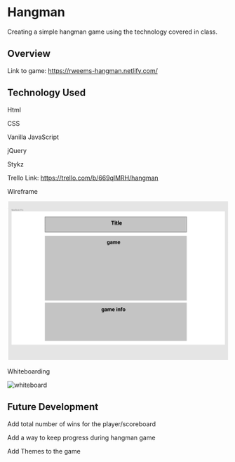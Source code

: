 # Hangman
Creating a simple hangman game using the technology covered in class. 


## Overview 

Link to game: https://rweems-hangman.netlify.com/

## Technology Used
Html


CSS


Vanilla JavaScript


jQuery


Stykz


Trello Link: https://trello.com/b/669qlMRH/hangman


Wireframe 


![wireframe](images/hangman_wireframe.png)


Whiteboarding


![whiteboard](images/hangman_whiteboard.png)


## Future Development
Add total number of wins for the player/scoreboard


Add a way to keep progress during hangman game


Add Themes to the game
